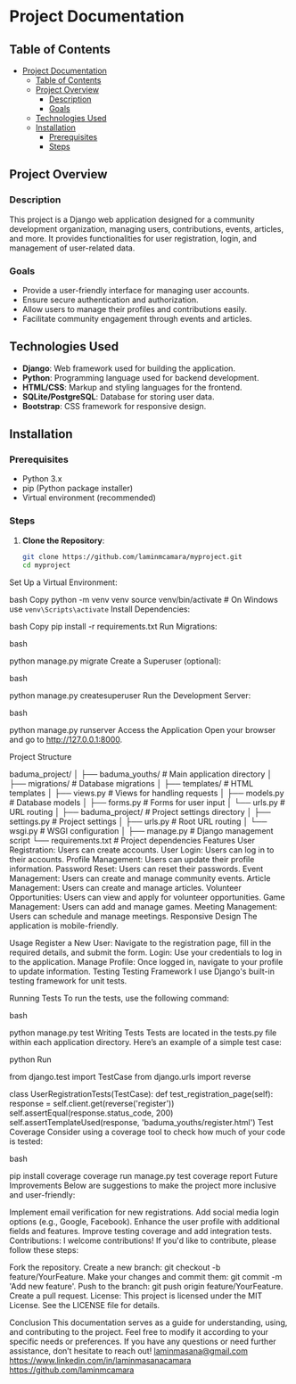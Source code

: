 # Project Documentation

## Table of Contents
- [Project Documentation](#project-documentation)
  - [Table of Contents](#table-of-contents)
  - [Project Overview](#project-overview)
    - [Description](#description)
    - [Goals](#goals)
  - [Technologies Used](#technologies-used)
  - [Installation](#installation)
    - [Prerequisites](#prerequisites)
    - [Steps](#steps)

## Project Overview

### Description
This project is a Django web application designed for a community development organization, managing users, contributions, events, articles, and more. It provides functionalities for user registration, login, and management of user-related data.

### Goals
- Provide a user-friendly interface for managing user accounts.
- Ensure secure authentication and authorization.
- Allow users to manage their profiles and contributions easily.
- Facilitate community engagement through events and articles.

## Technologies Used
- **Django**: Web framework used for building the application.
- **Python**: Programming language used for backend development.
- **HTML/CSS**: Markup and styling languages for the frontend.
- **SQLite/PostgreSQL**: Database for storing user data.
- **Bootstrap**: CSS framework for responsive design.

## Installation

### Prerequisites
- Python 3.x
- pip (Python package installer)
- Virtual environment (recommended)

### Steps
1. **Clone the Repository**:
   ```bash
   git clone https://github.com/laminmcamara/myproject.git
   cd myproject
Set Up a Virtual Environment:

bash
Copy
python -m venv venv
source venv/bin/activate  # On Windows use `venv\Scripts\activate`
Install Dependencies:

bash
Copy
pip install -r requirements.txt
Run Migrations:

bash

python manage.py migrate
Create a Superuser (optional):

bash

python manage.py createsuperuser
Run the Development Server:

bash

python manage.py runserver
Access the Application
Open your browser and go to http://127.0.0.1:8000.

Project Structure

baduma_project/
│
├── baduma_youths/          # Main application directory
│   ├── migrations/         # Database migrations
│   ├── templates/          # HTML templates
│   ├── views.py            # Views for handling requests
│   ├── models.py           # Database models
│   ├── forms.py            # Forms for user input
│   └── urls.py             # URL routing
│
├── baduma_project/            # Project settings directory
│   ├── settings.py         # Project settings
│   ├── urls.py             # Root URL routing
│   └── wsgi.py             # WSGI configuration
│
├── manage.py                # Django management script
└── requirements.txt         # Project dependencies
Features
User Registration: Users can create accounts.
User Login: Users can log in to their accounts.
Profile Management: Users can update their profile information.
Password Reset: Users can reset their passwords.
Event Management: Users can create and manage community events.
Article Management: Users can create and manage articles.
Volunteer Opportunities: Users can view and apply for volunteer opportunities.
Game Management: Users can add and manage games.
Meeting Management: Users can schedule and manage meetings.
Responsive Design
The application is mobile-friendly.

Usage
Register a New User: Navigate to the registration page, fill in the required details, and submit the form.
Login: Use your credentials to log in to the application.
Manage Profile: Once logged in, navigate to your profile to update information.
Testing
Testing Framework
I use Django's built-in testing framework for unit tests.

Running Tests
To run the tests, use the following command:

bash

python manage.py test
Writing Tests
Tests are located in the tests.py file within each application directory. Here’s an example of a simple test case:

python
Run

from django.test import TestCase
from django.urls import reverse

class UserRegistrationTests(TestCase):
    def test_registration_page(self):
        response = self.client.get(reverse('register'))
        self.assertEqual(response.status_code, 200)
        self.assertTemplateUsed(response, 'baduma_youths/register.html')
Test Coverage
Consider using a coverage tool to check how much of your code is tested:

bash

pip install coverage
coverage run manage.py test
coverage report
Future Improvements
Below are suggestions to make the project more inclusive and user-friendly:

Implement email verification for new registrations.
Add social media login options (e.g., Google, Facebook).
Enhance the user profile with additional fields and features.
Improve testing coverage and add integration tests.
Contributions:
I welcome contributions! If you'd like to contribute, please follow these steps:

Fork the repository.
Create a new branch: git checkout -b feature/YourFeature.
Make your changes and commit them: git commit -m 'Add new feature'.
Push to the branch: git push origin feature/YourFeature.
Create a pull request.
License:
This project is licensed under the MIT License. See the LICENSE file for details.

Conclusion
This documentation serves as a guide for understanding, using, and contributing to the project. Feel free to modify it according to your specific needs or preferences. If you have any questions or need further assistance, don’t hesitate to reach out!
laminmasana@gmail.com
https://www.linkedin.com/in/laminmasanacamara
https://github.com/laminmcamara